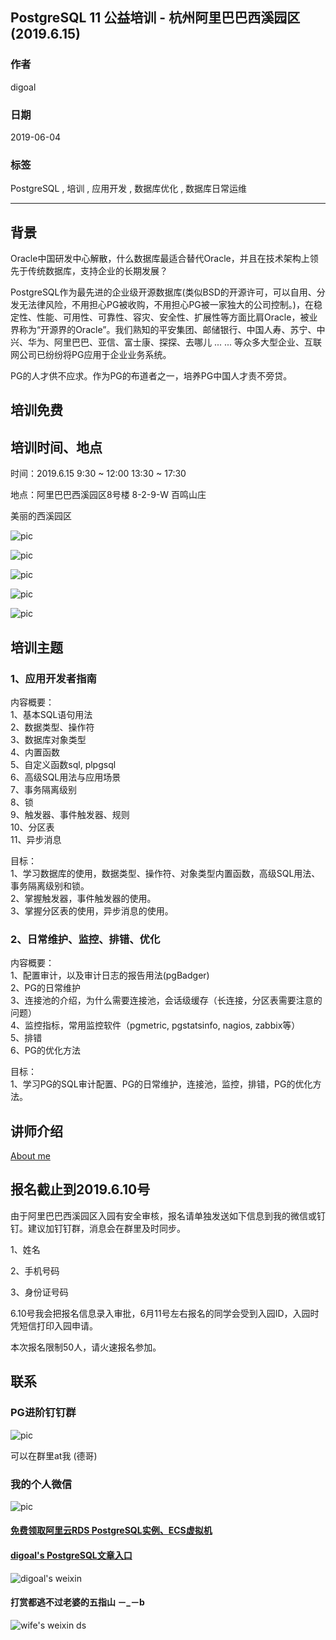 ## PostgreSQL 11 公益培训 - 杭州阿里巴巴西溪园区(2019.6.15)    
                                                                               
### 作者                                                                               
digoal                                                                               
                                                                               
### 日期                                                                               
2019-06-04                                                                            
                                                                               
### 标签                                                                               
PostgreSQL , 培训 , 应用开发 , 数据库优化 , 数据库日常运维  
                                                                               
----                                                                               
                                                                               
## 背景       
Oracle中国研发中心解散，什么数据库最适合替代Oracle，并且在技术架构上领先于传统数据库，支持企业的长期发展？  
  
PostgreSQL作为最先进的企业级开源数据库(类似BSD的开源许可，可以自用、分发无法律风险，不用担心PG被收购，不用担心PG被一家独大的公司控制。)，在稳定性、性能、可用性、可靠性、容灾、安全性、扩展性等方面比肩Oracle，被业界称为“开源界的Oracle”。我们熟知的平安集团、邮储银行、中国人寿、苏宁、中兴、华为、阿里巴巴、亚信、富士康、探探、去哪儿 ... ... 等众多大型企业、互联网公司已纷纷将PG应用于企业业务系统。  
  
PG的人才供不应求。作为PG的布道者之一，培养PG中国人才责不旁贷。  
  
## 培训免费
  
## 培训时间、地点  
时间：2019.6.15 9:30 ~ 12:00 13:30 ~ 17:30  
  
地点：阿里巴巴西溪园区8号楼 8-2-9-W 百鸣山庄   
  
美丽的西溪园区   
  
![pic](20190604_01_pic_001.jpg)  
  
![pic](20190604_01_pic_002.jpg)  
  
![pic](20190604_01_pic_003.jpg)  
  
![pic](20190604_01_pic_004.jpg)  
  
![pic](20190604_01_pic_005.jpg)  
  
## 培训主题  
### 1、应用开发者指南     
  
内容概要：      
1、基本SQL语句用法      
2、数据类型、操作符      
3、数据库对象类型      
4、内置函数      
5、自定义函数sql, plpgsql      
6、高级SQL用法与应用场景      
7、事务隔离级别     
8、锁     
9、触发器、事件触发器、规则     
10、分区表     
11、异步消息      
  
目标：      
1、学习数据库的使用，数据类型、操作符、对象类型内置函数，高级SQL用法、事务隔离级别和锁。      
2、掌握触发器，事件触发器的使用。    
3、掌握分区表的使用，异步消息的使用。    
  
### 2、日常维护、监控、排错、优化      
内容概要：      
1、配置审计，以及审计日志的报告用法(pgBadger)      
2、PG的日常维护      
3、连接池的介绍，为什么需要连接池，会话级缓存（长连接，分区表需要注意的问题）      
4、监控指标，常用监控软件（pgmetric, pgstatsinfo, nagios, zabbix等）      
5、排错      
6、PG的优化方法      
      
目标：      
1、学习PG的SQL审计配置、PG的日常维护，连接池，监控，排错，PG的优化方法。      
  
## 讲师介绍  
[About me](../me/readme.md)   
  
## 报名截止到2019.6.10号  
由于阿里巴巴西溪园区入园有安全审核，报名请单独发送如下信息到我的微信或钉钉。建议加钉钉群，消息会在群里及时同步。     
  
1、姓名  
  
2、手机号码  
  
3、身份证号码  
  
6.10号我会把报名信息录入审批，6月11号左右报名的同学会受到入园ID，入园时凭短信打印入园申请。  
  
本次报名限制50人，请火速报名参加。  
  
## 联系  
### PG进阶钉钉群  
![pic](../pic/dingding_pg_chat.png)    
  
可以在群里at我 (德哥)  
    
### 我的个人微信  
    
![pic](../pic/digoal_weixin.jpg)    
  
  
  
  
  
  
  
  
  
  
  
#### [免费领取阿里云RDS PostgreSQL实例、ECS虚拟机](https://free.aliyun.com/ "57258f76c37864c6e6d23383d05714ea")
  
  
#### [digoal's PostgreSQL文章入口](https://github.com/digoal/blog/blob/master/README.md "22709685feb7cab07d30f30387f0a9ae")
  
  
![digoal's weixin](../pic/digoal_weixin.jpg "f7ad92eeba24523fd47a6e1a0e691b59")
  
  
  
  
  
  
#### 打赏都逃不过老婆的五指山 －_－b  
![wife's weixin ds](../pic/wife_weixin_ds.jpg "acd5cce1a143ef1d6931b1956457bc9f")
  
